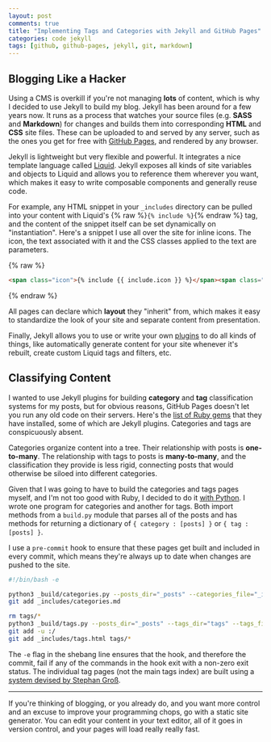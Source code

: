 ```yaml
---
layout: post
comments: true
title: "Implementing Tags and Categories with Jekyll and GitHub Pages"
categories: code jekyll
tags: [github, github-pages, jekyll, git, markdown]
---
```


## Blogging Like a Hacker

Using a CMS is overkill if you're not managing __lots__ of content, which is why I decided to use Jekyll to build my blog. Jekyll has been around for a few years now. It runs as a process that watches your source files (e.g. __SASS__ and __Markdown__) for changes and builds them into corresponding __HTML__ and __CSS__ site files. These can be uploaded to and served by any server, such as the ones you get for free with [GitHub Pages](https://pages.github.com/), and rendered by any browser.

Jekyll is lightweight but very flexible and powerful. It integrates a nice template language called [Liquid](https://shopify.github.io/liquid/). Jekyll exposes all kinds of site variables and objects to Liquid and allows you to reference them wherever you want, which makes it easy to write composable components and generally reuse code.

For example, any HTML snippet in your `_includes` directory can be pulled into your content with Liquid's {% raw %}`{% include %}`{% endraw %} tag, and the content of the snippet itself can be set dynamically on "instantiation". Here's a snippet I use all over the site for inline icons. The icon, the text associated with it and the CSS classes applied to the text are parameters.

{% raw %}
~~~html
<span class="icon">{% include {{ include.icon }} %}</span><span class="icon-text {{ include.text-classes }}"> {{ include.text }}</span>
~~~
{% endraw %}

All pages can declare which __layout__ they "inherit" from, which makes it easy to standardize the look of your site and separate content from presentation.

Finally, Jekyll allows you to use or write your own [plugins](http://jekyllrb.com/docs/plugins/) to  do all kinds of things, like automatically generate content for your site whenever it's rebuilt, create custom Liquid tags and filters, etc.


## Classifying Content

I wanted to use Jekyll plugins for building __category__ and __tag__ classification systems for my posts, but for obvious reasons, GitHub Pages doesn't let you run any old 
code on their servers. Here's the [list of Ruby gems](https://pages.github.com/versions/) that they have installed, some of which are Jekyll plugins. Categories and tags are conspicuously absent.

Categories organize content into a tree. Their relationship with posts is __one-to-many__. The relationship with tags to posts is __many-to-many__, and the classification they provide is less rigid, connecting posts that would otherwise be siloed into different categories.

Given that I was going to have to build the categories and tags pages myself, and I'm not too good with Ruby, I decided to do it [with Python](https://github.com/kylebebak/kylebebak.github.io/tree/master/_build). I wrote one program for categories and another for tags. Both import methods from a `build.py` module that parses all of the posts and has methods for returning a dictionary of `{ category : [posts] }` or `{ tag : [posts] }`.

I use a `pre-commit` hook to ensure that these pages get built and included in every commit, which means they're always up to date when changes are pushed to the site.

~~~sh
#!/bin/bash -e

python3 _build/categories.py --posts_dir="_posts" --categories_file="_includes/categories.md"
git add _includes/categories.md

rm tags/*
python3 _build/tags.py --posts_dir="_posts" --tags_dir="tags" --tags_file="_includes/tags.html"
git add -u :/
git add _includes/tags.html tags/*
~~~

The `-e` flag in the shebang line ensures that the hook, and therefore the commit, fail if any of the commands in the hook exit with a non-zero exit status. The individual tag pages (not the main tags index) are built using a [system devised by Stephan Groß](http://www.minddust.com/post/tags-and-categories-on-github-pages/).

---

If you're thinking of blogging, or you already do, and you want more control and an excuse to improve your programming chops, go with a static site generator. You can edit your content in your text editor, all of it goes in version control, and your pages will load really really fast.

